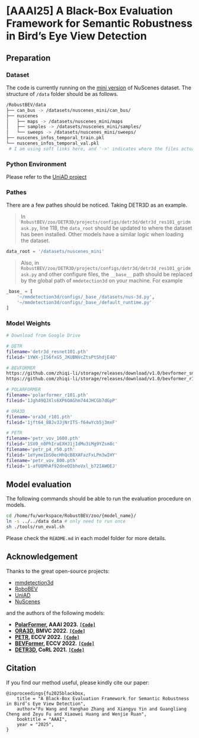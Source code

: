 # [AAAI25] A Black-Box Evaluation Framework for Semantic Robustness in Bird’s Eye View Detection

## Preparation
### Dataset
The code is currently running on the [mini version](https://www.nuscenes.org/nuscenes#download:~:text=and%20log%20information.-,Mini,-Subset%20of%20trainval) of NuScenes dataset.
The structure of `/data` folder should be as follows.
```bash
/RobustBEV/data
├── can_bus -> /datasets/nuscenes_mini/can_bus/
├── nuscenes
│   ├── maps -> /datasets/nuscenes_mini/maps
│   ├── samples -> /datasets/nuscenes_mini/samples/
│   └── sweeps -> /datasets/nuscenes_mini/sweeps/
├── nuscenes_infos_temporal_train.pkl 
└── nuscenes_infos_temporal_val.pkl 
 # I am using soft links here, and '->' indicates where the files actually are.
```

### Python Environment
Please refer to the [UniAD project](https://github.com/OpenDriveLab/UniAD/blob/v2.0/docs/INSTALL.md)

### Pathes
There are a few pathes should be noticed. Taking DETR3D as an example.

> In `RobustBEV/zoo/DETR3D/projects/configs/detr3d/detr3d_res101_gridmask.py`, line 118, the `data_root` should be updated to where the dataset has been installed. Other models have a similar logic when loading the dataset.
```python
data_root = '/datasets/nuscenes_mini'
```

> Also, in `RobustBEV/zoo/DETR3D/projects/configs/detr3d/detr3d_res101_gridmask.py` and other configure files, the `__base__` path should be replaced by the global path of `mmdetection3d` on your machine. For example
```python
_base_ = [
    '~/mmdetection3d/configs/_base_/datasets/nus-3d.py',
    '~/mmdetection3d/configs/_base_/default_runtime.py'
]
```

### Model Weights
```bash
# Download from Google Drive

# DETR
filename='detr3d_resnet101.pth'
fileid='1YWX-jIS6fxG5_JKUBNVcZtsPtShdjE4O'

# BEVFORMER
https://github.com/zhiqi-li/storage/releases/download/v1.0/bevformer_small_epoch_24.pth
https://github.com/zhiqi-li/storage/releases/download/v1.0/bevformer_r101_dcn_24ep.pth

# POLARFORMER
filename='polarformer_r101.pth'
fileid='1Jgh49QJXls6XP6OAGhm744JHCGb7dGpP'

# ORA3D
filename='ora3d_r101.pth'
fileid='1jft64_8BJv3JjNrITS-f64wYcb5j3mxF'

# PETR
filename='petr_vov_1600.pth'
fileid='1SV0_n0PhIraEXHJ1jIdMu3iMg9YZsm8c'
filename='petr_p4_r50.pth'
fileid='1eYymeIbS0ecHhQcB8XAFazFxLPm3wIHY'
filename='petr_vov_800.pth'
fileid='1-afU8MhAf92dneOIbhoVxl_b72IAWOEJ'
```

## Model evaluation
The following commands should be able to run the evaluation procedure on models.
```bash
cd /home/fu/workspace/RobustBEV/zoo/{model_name}/
ln -s ../../data data # only need to run once
sh ./tools/run_eval.sh
```
Please check the `README.md` in each model folder for more details.

## Acknowledgement
Thanks to the great open-source projects:
- [mmdetection3d](https://github.com/open-mmlab/mmdetection3d)
- [RoboBEV](https://github.com/Daniel-xsy/RoboBEV)
- [UniAD](https://github.com/OpenDriveLab/UniAD)
- [NuScenes](https://www.nuscenes.org)

and the authors of the following models:
 -  **[PolarFormer](https://arxiv.org/abs/2206.15398), AAAI 2023.** [**`[Code]`**](https://github.com/fudan-zvg/PolarFormer)
 -  **[ORA3D](https://arxiv.org/abs/2207.00865), BMVC 2022.** [**`[Code]`**](https://github.com/anonymous2776/ora3d)
 -  **[PETR](https://arxiv.org/abs/2203.05625), ECCV 2022.** [**`[Code]`**](https://github.com/megvii-research/PETR)
 -  **[BEVFormer](https://arxiv.org/abs/2203.17270), ECCV 2022.** [**`[Code]`**](https://github.com/fundamentalvision/BEVFormer)
 -  **[DETR3D](https://arxiv.org/abs/2110.06922), CoRL 2021.** [**`[Code]`**](https://github.com/WangYueFt/detr3d)

## Citation
If you find our method useful, please kindly cite our paper:
```
@inproceedings{fu2025blackbox,
    title = "A Black-Box Evaluation Framework for Semantic Robustness in Bird’s Eye View Detection",
    author="Fu Wang and Yanghao Zhang and Xiangyu Yin and Guangliang Cheng and Zeyu Fu and Xiaowei Huang and Wenjie Ruan",
    booktitle = "AAAI",
    year = "2025",
}
```
